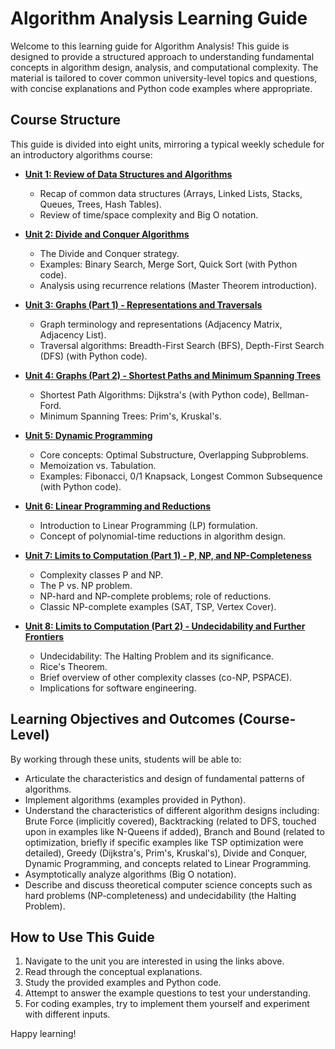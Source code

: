 # Algorithm Analysis Learning Guide

Welcome to this learning guide for Algorithm Analysis! This guide is designed to provide a structured approach to understanding fundamental concepts in algorithm design, analysis, and computational complexity. The material is tailored to cover common university-level topics and questions, with concise explanations and Python code examples where appropriate.

## Course Structure

This guide is divided into eight units, mirroring a typical weekly schedule for an introductory algorithms course:

-   **[Unit 1: Review of Data Structures and Algorithms](./Unit1_Data_Structures_Algorithms_Review.md)**
    -   Recap of common data structures (Arrays, Linked Lists, Stacks, Queues, Trees, Hash Tables).
    -   Review of time/space complexity and Big O notation.

-   **[Unit 2: Divide and Conquer Algorithms](./Unit2_Divide_and_Conquer.md)**
    -   The Divide and Conquer strategy.
    -   Examples: Binary Search, Merge Sort, Quick Sort (with Python code).
    -   Analysis using recurrence relations (Master Theorem introduction).

-   **[Unit 3: Graphs (Part 1) - Representations and Traversals](./Unit3_Graphs_Part1.md)**
    -   Graph terminology and representations (Adjacency Matrix, Adjacency List).
    -   Traversal algorithms: Breadth-First Search (BFS), Depth-First Search (DFS) (with Python code).

-   **[Unit 4: Graphs (Part 2) - Shortest Paths and Minimum Spanning Trees](./Unit4_Graphs_Part2.md)**
    -   Shortest Path Algorithms: Dijkstra's (with Python code), Bellman-Ford.
    -   Minimum Spanning Trees: Prim's, Kruskal's.

-   **[Unit 5: Dynamic Programming](./Unit5_Dynamic_Programming.md)**
    -   Core concepts: Optimal Substructure, Overlapping Subproblems.
    -   Memoization vs. Tabulation.
    -   Examples: Fibonacci, 0/1 Knapsack, Longest Common Subsequence (with Python code).

-   **[Unit 6: Linear Programming and Reductions](./Unit6_Linear_Programming_Reductions.md)**
    -   Introduction to Linear Programming (LP) formulation.
    -   Concept of polynomial-time reductions in algorithm design.

-   **[Unit 7: Limits to Computation (Part 1) - P, NP, and NP-Completeness](./Unit7_Limits_to_Computation_Part1.md)**
    -   Complexity classes P and NP.
    -   The P vs. NP problem.
    -   NP-hard and NP-complete problems; role of reductions.
    -   Classic NP-complete examples (SAT, TSP, Vertex Cover).

-   **[Unit 8: Limits to Computation (Part 2) - Undecidability and Further Frontiers](./Unit8_Limits_to_Computation_Part2.md)**
    -   Undecidability: The Halting Problem and its significance.
    -   Rice's Theorem.
    -   Brief overview of other complexity classes (co-NP, PSPACE).
    -   Implications for software engineering.

## Learning Objectives and Outcomes (Course-Level)

By working through these units, students will be able to:

-   Articulate the characteristics and design of fundamental patterns of algorithms.
-   Implement algorithms (examples provided in Python).
-   Understand the characteristics of different algorithm designs including: Brute Force (implicitly covered), Backtracking (related to DFS, touched upon in examples like N-Queens if added), Branch and Bound (related to optimization, briefly if specific examples like TSP optimization were detailed), Greedy (Dijkstra's, Prim's, Kruskal's), Divide and Conquer, Dynamic Programming, and concepts related to Linear Programming.
-   Asymptotically analyze algorithms (Big O notation).
-   Describe and discuss theoretical computer science concepts such as hard problems (NP-completeness) and undecidability (the Halting Problem).

## How to Use This Guide

1.  Navigate to the unit you are interested in using the links above.
2.  Read through the conceptual explanations.
3.  Study the provided examples and Python code.
4.  Attempt to answer the example questions to test your understanding.
5.  For coding examples, try to implement them yourself and experiment with different inputs.

Happy learning!
```
